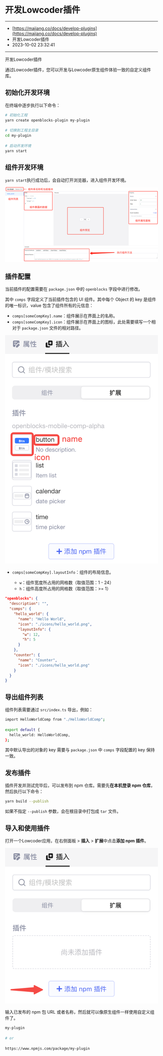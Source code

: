 # 开发Lowcoder插件

---

* [https://majiang.co/docs/develop-plugins](https://majiang.co/docs/develop-plugins)
* 开发Lowcoder插件
* 2023-10-02 23:32:41

---

开发Lowcoder插件

通过Lowcoder插件，您可以开发与Lowcoder原生组件体验一致的自定义组件库。

## 初始化开发环境

在终端中逐步执行以下命令：

```bash
# 初始化工程
yarn create openblocks-plugin my-plugin

# 切换到工程主目录
cd my-plugin

# 启动开发环境
yarn start
```

## 组件开发环境

​`yarn start`​ 执行成功后，会自动打开浏览器，进入组件开发环境。

​![](assets/1-20231002233242-f7jzko0.png)​

## 插件配置

当前插件的配置需要在 `package.json`​ 中的 `openblocks`​ 字段中进行修改。

其中 `comps`​ 字段定义了当前插件包含的 UI 组件。其中每个 Object 的 key 是组件的唯一标识，value 包含了组件所有的元信息：

* ​`comps[someCompKey].name`​：组件展示在界面上的名称。
* ​`comps[someCompKey].icon`​：组件展示在界面上的图标，此处需要填写一个相对于 `package.json`​ 文件的相对路径。

​![](assets/2-20231002233242-ceyfz87.png)​

* ​`comps[someCompKey].layoutInfo`​：组件的布局信息。

  * ​`w`​：组件宽度所占用的网格数（取值范围：1 - 24）
  * ​`h`​：组件高度所占用的网格数（取值范围：>= 1）

```json
"openblocks": {
  "description": "",
  "comps": {
    "hello_world": {
      "name": "Hello World",
      "icon": "./icons/hello_world.png",
      "layoutInfo": {
        "w": 12,
        "h": 5
      }
    },
    "counter": {
      "name": "Counter",
      "icon": "./icons/hello_world.png"
    }
  }
}
```

## 导出组件列表

组件列表需要通过 `src/index.ts`​ 导出，例如：

```bash
import HelloWorldComp from "./HelloWorldComp";

export default {
  hello_world: HelloWorldComp,
};
```

其中默认导出的对象的 key 需要与 `package.json`​ 中 `comps`​ 字段配置的 key 保持一致。

## 发布插件

插件开发并测试完毕后，可以发布到 npm 仓库。需要先​**在本机登录 npm 仓库**​，然后执行以下命令：

```bash
yarn build --publish
```

如果不指定 `--publish`​ 参数，会在根目录中打包成 `tar`​ 文件。

## 导入和使用插件

打开一个Lowcoder应用，在右侧面板 > **插入** > **扩展**中点击​**添加 npm 插件**​。

​![](assets/3-20231002233242-8id912t.png)​

输入已发布的 npm 包 URL 或者名称，然后就可以像原生组件一样使用自定义组件了。

```bash
my-plugin

# or

https://www.npmjs.com/package/my-plugin
```
